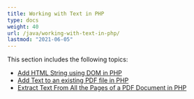 ```yaml
---
title: Working with Text in PHP
type: docs
weight: 40
url: /java/working-with-text-in-php/
lastmod: "2021-06-05"
---
```


This section includes the following topics:

- [Add HTML String using DOM in PHP](/pdf/java/add-html-string-using-dom-in-php/)
- [Add Text to an existing PDF file in PHP](/pdf/java/add-text-to-an-existing-pdf-file-in-php/)
- [Extract Text From All the Pages of a PDF Document in PHP](/pdf/java/extract-text-from-all-the-pages-of-a-pdf-document-in-php/)

